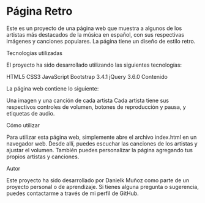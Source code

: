# Página Retro

Este es un proyecto de una página web que muestra a algunos de los artistas más destacados de la música en español, con sus respectivas imágenes y canciones populares. La página tiene un diseño de estilo retro.

Tecnologías utilizadas

El proyecto ha sido desarrollado utilizando las siguientes tecnologías:

HTML5
CSS3
JavaScript
Bootstrap 3.4.1
jQuery 3.6.0
Contenido

La página web contiene lo siguiente:

Una imagen y una canción de cada artista
Cada artista tiene sus respectivos controles de volumen, botones de reproducción y pausa, y etiquetas de audio.

Cómo utilizar

Para utilizar esta página web, simplemente abre el archivo index.html en un navegador web. Desde allí, puedes escuchar las canciones de los artistas y ajustar el volumen. También puedes personalizar la página agregando tus propios artistas y canciones.

Autor

Este proyecto ha sido desarrollado por Danielk Muñoz como parte de un proyecto personal o de aprendizaje. Si tienes alguna pregunta o sugerencia, puedes contactarme a través de mi perfil de GitHub.
